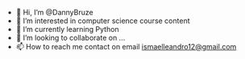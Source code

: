 - 👋 Hi, I’m @DannyBruze
- 👀 I’m interested in computer science course content
- 🌱 I’m currently learning Python 
- 💞️ I’m looking to collaborate on ...
- 📫 How to reach me contact on email ismaelleandro12@gmail.com

<!---
DannyBruze/DannyBruze is a ✨ special ✨ repository because its `README.md` (this file) appears on your GitHub profile.
You can click the Preview link to take a look at your changes.
--->

